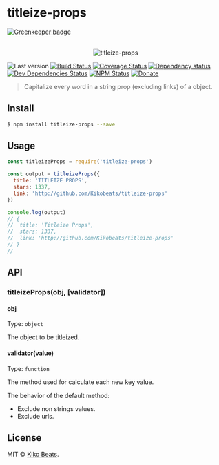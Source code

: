 # titleize-props

[![Greenkeeper badge](https://badges.greenkeeper.io/Kikobeats/titleize-props.svg)](https://greenkeeper.io/)

<p align="center">
  <br>
  <img src="https://i.imgur.com/Mh13XWB.gif" alt="titleize-props">
  <br>
</p>

![Last version](https://img.shields.io/github/tag/Kikobeats/titleize-props.svg?style=flat-square)
[![Build Status](https://img.shields.io/travis/Kikobeats/titleize-props/master.svg?style=flat-square)](https://travis-ci.org/Kikobeats/titleize-props)
[![Coverage Status](https://img.shields.io/coveralls/Kikobeats/titleize-props.svg?style=flat-square)](https://coveralls.io/github/Kikobeats/titleize-props)
[![Dependency status](https://img.shields.io/david/Kikobeats/titleize-props.svg?style=flat-square)](https://david-dm.org/Kikobeats/titleize-props)
[![Dev Dependencies Status](https://img.shields.io/david/dev/Kikobeats/titleize-props.svg?style=flat-square)](https://david-dm.org/Kikobeats/titleize-props#info=devDependencies)
[![NPM Status](https://img.shields.io/npm/dm/titleize-props.svg?style=flat-square)](https://www.npmjs.org/package/titleize-props)
[![Donate](https://img.shields.io/badge/donate-paypal-blue.svg?style=flat-square)](https://paypal.me/Kikobeats)

> Capitalize every word in a string prop (excluding links) of a object.

## Install

```bash
$ npm install titleize-props --save
```

## Usage

```js
const titleizeProps = require('titleize-props')

const output = titleizeProps({
  title: 'TITLEIZE PROPS',
  stars: 1337,
  link: 'http://github.com/Kikobeats/titleize-props'
})

console.log(output)
// {
//  title: 'Titleize Props',
//  stars: 1337,
//  link: 'http://github.com/Kikobeats/titleize-props'
// }
//
```

## API

### titleizeProps(obj, [validator])

#### obj

Type: `object`

The object to be titleized.

#### validator(value)

Type: `function`<br>

The method used for calculate each new key value.

The behavior of the default method:

- Exclude non strings values.
- Exclude urls.

## License

MIT © [Kiko Beats](https://github.com/Kikobeats).
